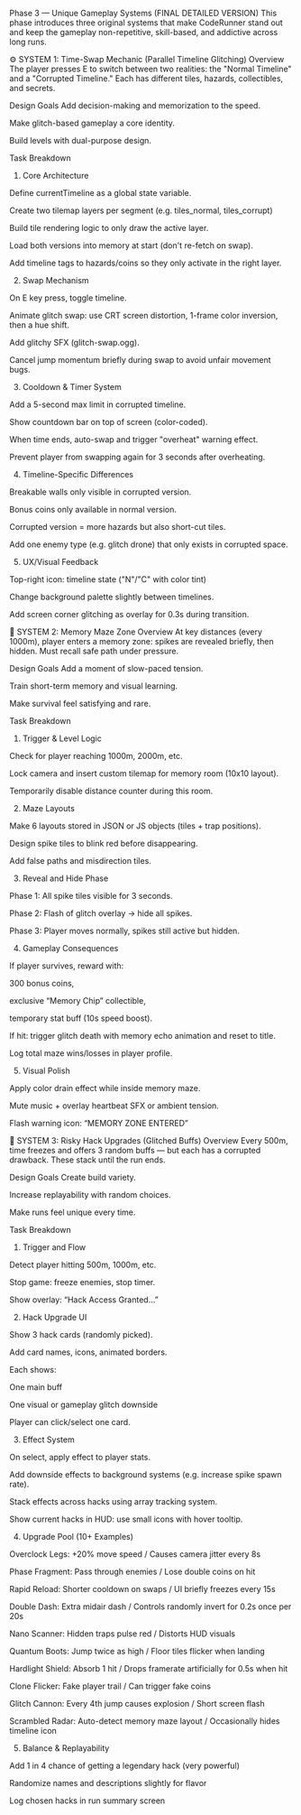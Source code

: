 Phase 3 — Unique Gameplay Systems (FINAL DETAILED VERSION)
This phase introduces three original systems that make CodeRunner stand out and keep the gameplay non-repetitive, skill-based, and addictive across long runs.

⚙️ SYSTEM 1: Time-Swap Mechanic (Parallel Timeline Glitching)
Overview
The player presses E to switch between two realities: the "Normal Timeline" and a "Corrupted Timeline." Each has different tiles, hazards, collectibles, and secrets.

Design Goals
Add decision-making and memorization to the speed.

Make glitch-based gameplay a core identity.

Build levels with dual-purpose design.

Task Breakdown
1. Core Architecture

 Define currentTimeline as a global state variable.

 Create two tilemap layers per segment (e.g. tiles_normal, tiles_corrupt)

 Build tile rendering logic to only draw the active layer.

 Load both versions into memory at start (don't re-fetch on swap).

 Add timeline tags to hazards/coins so they only activate in the right layer.

2. Swap Mechanism

 On E key press, toggle timeline.

 Animate glitch swap: use CRT screen distortion, 1-frame color inversion, then a hue shift.

 Add glitchy SFX (glitch-swap.ogg).

 Cancel jump momentum briefly during swap to avoid unfair movement bugs.

3. Cooldown & Timer System

 Add a 5-second max limit in corrupted timeline.

 Show countdown bar on top of screen (color-coded).

 When time ends, auto-swap and trigger "overheat" warning effect.

 Prevent player from swapping again for 3 seconds after overheating.

4. Timeline-Specific Differences

 Breakable walls only visible in corrupted version.

 Bonus coins only available in normal version.

 Corrupted version = more hazards but also short-cut tiles.

 Add one enemy type (e.g. glitch drone) that only exists in corrupted space.

5. UX/Visual Feedback

 Top-right icon: timeline state ("N"/"C" with color tint)

 Change background palette slightly between timelines.

 Add screen corner glitching as overlay for 0.3s during transition.

🧠 SYSTEM 2: Memory Maze Zone
Overview
At key distances (every 1000m), player enters a memory zone: spikes are revealed briefly, then hidden. Must recall safe path under pressure.

Design Goals
Add a moment of slow-paced tension.

Train short-term memory and visual learning.

Make survival feel satisfying and rare.

Task Breakdown
1. Trigger & Level Logic

 Check for player reaching 1000m, 2000m, etc.

 Lock camera and insert custom tilemap for memory room (10x10 layout).

 Temporarily disable distance counter during this room.

2. Maze Layouts

 Make 6 layouts stored in JSON or JS objects (tiles + trap positions).

 Design spike tiles to blink red before disappearing.

 Add false paths and misdirection tiles.

3. Reveal and Hide Phase

 Phase 1: All spike tiles visible for 3 seconds.

 Phase 2: Flash of glitch overlay → hide all spikes.

 Phase 3: Player moves normally, spikes still active but hidden.

4. Gameplay Consequences

 If player survives, reward with:

300 bonus coins,

exclusive “Memory Chip” collectible,

temporary stat buff (10s speed boost).

 If hit: trigger glitch death with memory echo animation and reset to title.

 Log total maze wins/losses in player profile.

5. Visual Polish

 Apply color drain effect while inside memory maze.

 Mute music + overlay heartbeat SFX or ambient tension.

 Flash warning icon: “MEMORY ZONE ENTERED”

🔧 SYSTEM 3: Risky Hack Upgrades (Glitched Buffs)
Overview
Every 500m, time freezes and offers 3 random buffs — but each has a corrupted drawback. These stack until the run ends.

Design Goals
Create build variety.

Increase replayability with random choices.

Make runs feel unique every time.

Task Breakdown
1. Trigger and Flow

 Detect player hitting 500m, 1000m, etc.

 Stop game: freeze enemies, stop timer.

 Show overlay: “Hack Access Granted…”

2. Hack Upgrade UI

 Show 3 hack cards (randomly picked).

 Add card names, icons, animated borders.

 Each shows:

 One main buff

 One visual or gameplay glitch downside

 Player can click/select one card.

3. Effect System

 On select, apply effect to player stats.

 Add downside effects to background systems (e.g. increase spike spawn rate).

 Stack effects across hacks using array tracking system.

 Show current hacks in HUD: use small icons with hover tooltip.

4. Upgrade Pool (10+ Examples)

 Overclock Legs: +20% move speed / Causes camera jitter every 8s

 Phase Fragment: Pass through enemies / Lose double coins on hit

 Rapid Reload: Shorter cooldown on swaps / UI briefly freezes every 15s

 Double Dash: Extra midair dash / Controls randomly invert for 0.2s once per 20s

 Nano Scanner: Hidden traps pulse red / Distorts HUD visuals

 Quantum Boots: Jump twice as high / Floor tiles flicker when landing

 Hardlight Shield: Absorb 1 hit / Drops framerate artificially for 0.5s when hit

 Clone Flicker: Fake player trail / Can trigger fake coins

 Glitch Cannon: Every 4th jump causes explosion / Short screen flash

 Scrambled Radar: Auto-detect memory maze layout / Occasionally hides timeline icon

5. Balance & Replayability

 Add 1 in 4 chance of getting a legendary hack (very powerful)

 Randomize names and descriptions slightly for flavor

 Log chosen hacks in run summary screen
